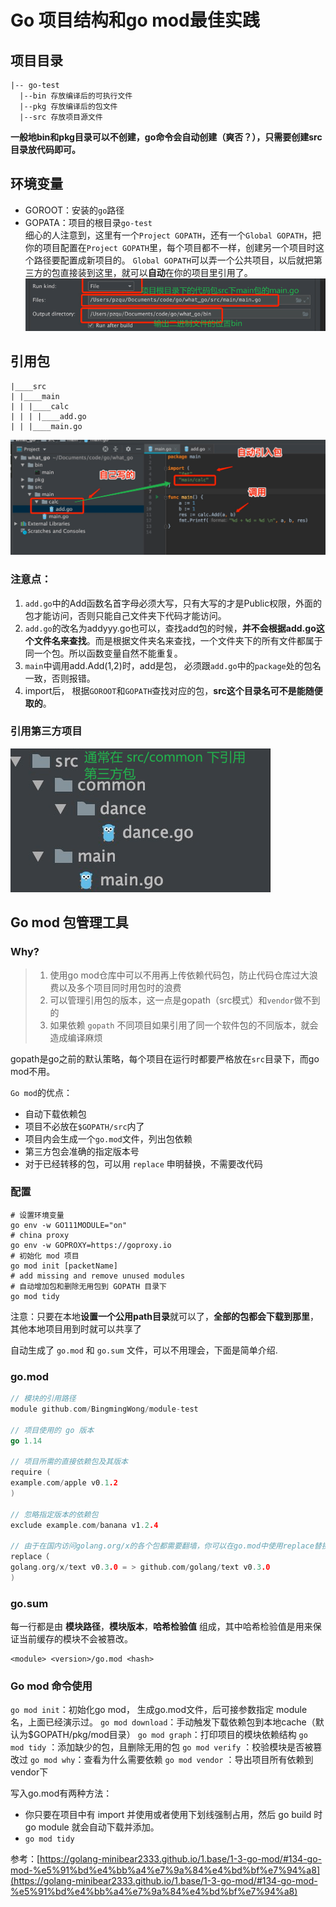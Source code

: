 
# Go 项目结构和go mod最佳实践

## 项目目录
```other
|-- go-test
  |--bin 存放编译后的可执行文件
  |--pkg 存放编译后的包文件
  |--src 存放项目源文件
```
**一般地bin和pkg目录可以不创建，go命令会自动创建（爽否？），只需要创建src目录放代码即可。**

## 环境变量
- GOROOT：安装的`go`路径
- GOPATA：项目的根目录`go-test`   
细心的人注意到，这里有一个`Project GOPATH`，还有一个`Global GOPATH`，把你的项目配置在`Project GOPATH`里，每个项目都不一样，创建另一个项目时这个路径要配置成新项目的。
`Global GOPATH`可以弄一个公共项目，以后就把第三方的包直接装到这里，就可以**自动**在你的项目里引用了。
![输入图片说明](/imgs/2022-11-22/6SavhjegXmvXBois.png)

## 引用包
```tree
|____src
| |____main
| | |____calc
| | | |____add.go
| | |____main.go
```
![输入图片说明](/imgs/2022-11-22/hrvDgSCo9FodCkKa.png)
### 注意点：  
1.  `add.go`中的Add函数名首字母必须大写，只有大写的才是Public权限，外面的包才能访问，否则只能自己文件夹下代码才能访问。
2.  `add.go`的改名为addyyy.go也可以，查找add包的时候，**并不会根据add.go这个文件名来查找**。而是根据文件夹名来查找，一个文件夹下的所有文件都属于同一个包。所以函数变量自然不能重复。
3.  `main`中调用add.Add(1,2)时，add是包， 必须跟`add.go`中的`package`处的包名一致，否则报错。
4.  import后， 根据`GOROOT`和`GOPATH`查找对应的包，**src这个目录名可不是能随便取的**。
### 引用第三方项目
![输入图片说明](/imgs/2022-11-22/oZ1JJ9bmA0fF9w5h.png)

## Go mod 包管理工具

### Why?

> 1. 使用go mod仓库中可以不用再上传依赖代码包，防止代码仓库过大浪费以及多个项目同时用包时的浪费
> 2. 可以管理引用包的版本，这一点是gopath（src模式）和`vendor`做不到的
> 3. 如果依赖 `gopath` 不同项目如果引用了同一个软件包的不同版本，就会造成编译麻烦

gopath是go之前的默认策略，每个项目在运行时都要严格放在`src`目录下，而go mod不用。

`Go mod`的优点：
-   自动下载依赖包
-   项目不必放在`$GOPATH/src`内了
-   项目内会生成一个`go.mod`文件，列出包依赖
-   第三方包会准确的指定版本号
-   对于已经转移的包，可以用 `replace` 申明替换，不需要改代码

### 配置
```shell
# 设置环境变量
go env -w GO111MODULE="on"
# china proxy
go env -w GOPROXY=https://goproxy.io
# 初始化 mod 项目
go mod init [packetName]
# add missing and remove unused modules
# 自动增加包和删除无用包到 GOPATH 目录下
go mod tidy
```
注意：只要在本地**设置一个公用path目录**就可以了，**全部的包都会下载到那里**，其他本地项目用到时就可以共享了

自动生成了 `go.mod` 和 `go.sum` 文件，可以不用理会，下面是简单介绍.

### go.mod
```go
// 模块的引用路径
module github.com/BingmingWong/module-test 

// 项目使用的 go 版本
go 1.14

// 项目所需的直接依赖包及其版本
require (
example.com/apple v0.1.2
)

// 忽略指定版本的依赖包
exclude example.com/banana v1.2.4

// 由于在国内访问golang.org/x的各个包都需要翻墙，你可以在go.mod中使用replace替换成github上对应的库。
replace（
golang.org/x/text v0.3.0 = > github.com/golang/text v0.3.0
)
```

### go.sum
每一行都是由 **模块路径**，**模块版本**，**哈希检验值** 组成，其中哈希检验值是用来保证当前缓存的模块不会被篡改。
```shell
<module> <version>/go.mod <hash>
```

### Go mod 命令使用
`go mod init`：初始化go mod， 生成go.mod文件，后可接参数指定 module 名，上面已经演示过。
`go mod download`：手动触发下载依赖包到本地cache（默认为$GOPATH/pkg/mod目录）
`go mod graph`：打印项目的模块依赖结构
`go mod tidy` ：添加缺少的包，且删除无用的包
`go mod verify` ：校验模块是否被篡改过
`go mod why`：查看为什么需要依赖
`go mod vendor` ：导出项目所有依赖到vendor下

写入go.mod有两种方法：

-   你只要在项目中有 import 并使用或者使用下划线强制占用，然后 go build 时 go module 就会自动下载并添加。
-   `go mod tidy`

参考：[https://golang-minibear2333.github.io/1.base/1-3-go-mod/#134-go-mod-%e5%91%bd%e4%bb%a4%e7%9a%84%e4%bd%bf%e7%94%a8](https://golang-minibear2333.github.io/1.base/1-3-go-mod/#134-go-mod-%e5%91%bd%e4%bb%a4%e7%9a%84%e4%bd%bf%e7%94%a8)

<!--stackedit_data:
eyJoaXN0b3J5IjpbLTc3Nzk4NDk0OSw4MDA1NTQ5MzQsNjkyND
kwODc4XX0=
-->